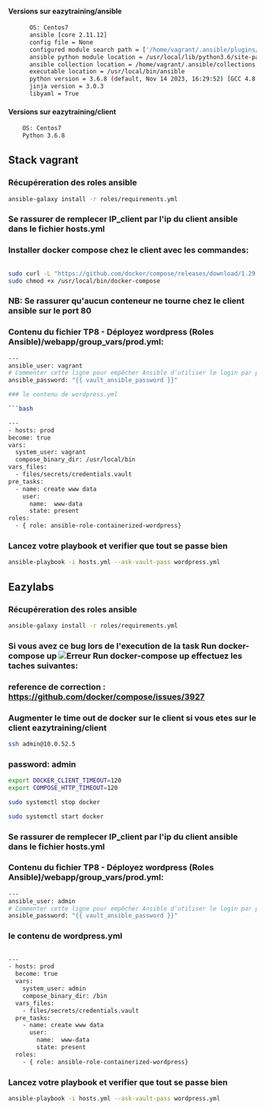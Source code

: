 #### Versions sur eazytraining/ansible
```bash
      OS: Centos7
      ansible [core 2.11.12]
      config file = None
      configured module search path = ['/home/vagrant/.ansible/plugins/modules', '/usr/share/ansible/plugins/modules']
      ansible python module location = /usr/local/lib/python3.6/site-packages/ansible
      ansible collection location = /home/vagrant/.ansible/collections:/usr/share/ansible/collections
      executable location = /usr/local/bin/ansible
      python version = 3.6.8 (default, Nov 14 2023, 16:29:52) [GCC 4.8.5 20150623 (Red Hat 4.8.5-44)]
      jinja version = 3.0.3
      libyaml = True
```
  
#### Versions sur eazytraining/client
```bash
    OS: Centos7
    Python 3.6.8
```    

## Stack vagrant

### Récupéreration des roles ansible
```bash
ansible-galaxy install -r roles/requirements.yml
```

### Se rassurer de remplecer IP_client par l'ip du client ansible dans le fichier hosts.yml

### Installer docker compose chez le client avec les commandes:

```bash

sudo curl -L "https://github.com/docker/compose/releases/download/1.29.2/docker-compose-$(uname -s)-$(uname -m)" -o /usr/local/bin/docker-compose
sudo chmod +x /usr/local/bin/docker-compose

```

### NB: Se rassurer qu'aucun conteneur ne tourne chez le client ansible sur le port 80

### Contenu du fichier TP8 - Déployez wordpress (Roles Ansible)/webapp/group_vars/prod.yml:

  ```bash
 ---
ansible_user: vagrant
# Commenter cette ligne pour empêcher Ansible d'utiliser le login par password et plutot utiliser la clés ssh
ansible_password: "{{ vault_ansible_password }}" 

### le contenu de wordpress.yml

```bash

---
- hosts: prod
  become: true
  vars:
    system_user: vagrant
    compose_binary_dir: /usr/local/bin
  vars_files:
    - files/secrets/credentials.vault
  pre_tasks:
    - name: create www data
      user: 
        name:  www-data
        state: present
  roles:
    - { role: ansible-role-containerized-wordpress}

```

### Lancez votre playbook et verifier que tout se passe bien
```bash
ansible-playbook -i hosts.yml --ask-vault-pass wordpress.yml
```

## Eazylabs

### Récupéreration des roles ansible
```bash
ansible-galaxy install -r roles/requirements.yml
```

### Si vous avez ce bug lors de l'execution de la task Run docker-compose up ![Erreur Run docker-compose up](./bugs_potentiels/error_task_docker_compose.png) effectuez les taches suivantes: 

  ### reference de correction : https://github.com/docker/compose/issues/3927
  
  ### Augmenter le time out de docker sur le client si vous etes sur le client eazytraining/client
  ```bash
  ssh admin@10.0.52.5
  ```
  ### password: admin

  ```bash
  export DOCKER_CLIENT_TIMEOUT=120
  export COMPOSE_HTTP_TIMEOUT=120
  ```
  ```bash
  sudo systemctl stop docker
  ```
  ```bash
  sudo systemctl start docker
  ```
### Se rassurer de remplecer IP_client par l'ip du client ansible dans le fichier hosts.yml

### Contenu du fichier TP8 - Déployez wordpress (Roles Ansible)/webapp/group_vars/prod.yml:

  ```bash
 ---
ansible_user: admin
# Commenter cette ligne pour empêcher Ansible d'utiliser le login par password et plutot utiliser la clés ssh
ansible_password: "{{ vault_ansible_password }}" 
  ```

### le contenu de wordpress.yml

```bash

---
- hosts: prod
  become: true
  vars:
    system_user: admin
    compose_binary_dir: /bin
  vars_files:
    - files/secrets/credentials.vault
  pre_tasks:
    - name: create www data
      user: 
        name:  www-data
        state: present
  roles:
    - { role: ansible-role-containerized-wordpress}

```

### Lancez votre playbook et verifier que tout se passe bien
```bash
ansible-playbook -i hosts.yml --ask-vault-pass wordpress.yml
```
